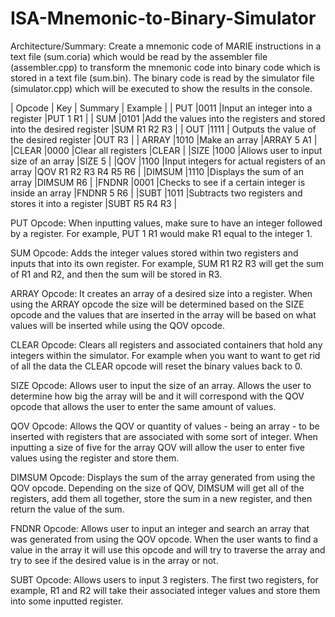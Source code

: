 # ISA-Mnemonic-to-Binary-Simulator
Architecture/Summary:
Create a mnemonic code of MARIE instructions in a text file (sum.coria) which would be read by the assembler file (assembler.cpp) to transform the mnemonic code into binary code which is stored in a text file (sum.bin). The binary code is read by the simulator file (simulator.cpp) which will be executed to show the results in the console.



| Opcode | Key |                       Summary                        |       Example         |
|  PUT   |0011 |Input an integer into a register                      |PUT 1 R1               |
|  SUM   |0101 |Add the values into the registers and stored into the desired register  |SUM R1 R2 R3           |
|  OUT   |1111 | Outputs the value of the desired register            |OUT R3                 |
| ARRAY  |1010 |Make an array                                         |ARRAY 5 A1             |
|CLEAR   |0000 |Clear all registers                                   |CLEAR                  |
|SIZE    |1000 |Allows user to input size of an array                 |SIZE 5                 |
|QOV     |1100 |Input integers for actual registers of an array       |QOV R1 R2 R3 R4 R5 R6  |
|DIMSUM  |1110 |Displays the sum of an array                          |DIMSUM R6              |
|FNDNR   |0001 |Checks to see if a certain integer is inside an array |FNDNR 5 R6             |
|SUBT    |1011 |Subtracts two registers and stores it into a register |SUBT R5 R4 R3          |




PUT Opcode: 
When inputting values, make sure to have an integer followed by a register. For example, PUT 1 R1 would make R1 equal to the integer 1.

SUM Opcode:
Adds the integer values stored within two registers and inputs that into its own register. For example, SUM R1 R2 R3 will get the sum of R1 and R2, and then the sum will be stored in R3.

ARRAY Opcode:
It creates an array of a desired size into a register. When using the ARRAY opcode the size will be determined based on the SIZE opcode and the values that are inserted in the array will be based on what values will be inserted while using the QOV opcode.

CLEAR Opcode:
Clears all registers and associated containers that hold any integers within the simulator. For example when you want to want to get rid of all the data the CLEAR opcode will reset the binary values back to 0. 

SIZE Opcode:
Allows user to input the size of an array. Allows the user to determine how big the array will be and it will correspond with the QOV opcode that allows the user to enter the same amount of values.

QOV Opcode:
Allows the QOV or quantity of values - being an array - to be inserted with registers that are associated with some sort of integer. When inputting a size of five for the array QOV will allow the user to enter five values using the register and store them.  

DIMSUM Opcode:
Displays the sum of the array generated from using the QOV opcode. Depending on the size of QOV, DIMSUM will get all of the registers, add them all together, store the sum in a new register, and then return the value of the sum.

FNDNR Opcode:
Allows user to input an integer and search an array that was generated from using the QOV opcode. When the user wants to find a value in the array it will use this opcode and will try to traverse the array and try to see if the desired value is in the array or not. 

SUBT Opcode:
Allows users to input 3 registers. The first two registers, for example, R1 and R2 will take their associated integer values and store them into some inputted register.



  
